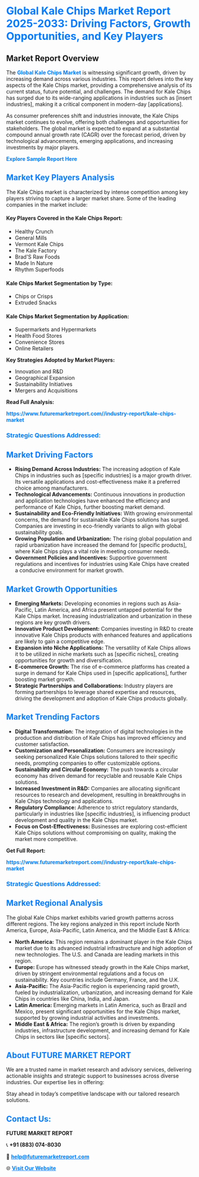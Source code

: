 <h1 style="color: #007BFF;">Global Kale Chips Market Report 2025-2033: Driving Factors, Growth Opportunities, and Key Players</h1>

<section id="overview">
<h2>Market Report Overview</h2>
<p>The <a href="https://www.futuremarketreport.com//industry-report/kale-chips-market" style="color: #007BFF; text-decoration: none;"><strong>Global Kale Chips Market</strong></a> is witnessing significant growth, driven by increasing demand across various industries. This report delves into the key aspects of the Kale Chips market, providing a comprehensive analysis of its current status, future potential, and challenges. The demand for Kale Chips has surged due to its wide-ranging applications in industries such as [insert industries], making it a critical component in modern-day [applications].</p>
<p>As consumer preferences shift and industries innovate, the Kale Chips market continues to evolve, offering both challenges and opportunities for stakeholders. The global market is expected to expand at a substantial compound annual growth rate (CAGR) over the forecast period, driven by technological advancements, emerging applications, and increasing investments by major players.</p>
</section>

<section id="overview">
<p><a href="https://www.futuremarketreport.com//request-sample/reportId=51731" style="color: #007BFF; text-decoration: none;"><strong>Explore Sample Report Here</strong></a></p>
</section>

<section id="key-players">
<h2 style="color: #007BFF;">Market Key Players Analysis</h2>
<p>The Kale Chips market is characterized by intense competition among key players striving to capture a larger market share. Some of the leading companies in the market include:</p>
<h4>Key Players Covered in the Kale Chips Report:</h4>
<ul><li>Healthy Crunch</li><li>General Mills</li><li>Vermont Kale Chips</li><li>The Kale Factory</li><li>Brad&#039;S Raw Foods</li><li>Made In Nature</li><li>Rhythm Superfoods</li></ul>
<h4>Kale Chips Market Segmentation by Type:</h4>
<ul><li>Chips or Crisps</li><li>Extruded Snacks</li></ul>

<h4>Kale Chips Market Segmentation by Application:</h4>
<ul><li>Supermarkets and Hypermarkets</li><li>Health Food Stores</li><li>Convenience Stores</li><li>Online Retailers</li></ul>
<p><strong>Key Strategies Adopted by Market Players:</strong></p>
<ul>
<li>Innovation and R&D</li>
<li>Geographical Expansion</li>
<li>Sustainability Initiatives</li>
<li>Mergers and Acquisitions</li>
</ul>
</section>

<section>
<p><strong>Read Full Analysis: </strong></p><a href="https://www.futuremarketreport.com//industry-report/kale-chips-market" style="color: #007BFF; text-decoration: none;"><strong>https://www.futuremarketreport.com//industry-report/kale-chips-market</strong></a>
<h3 style="color: #007BFF;">Strategic Questions Addressed:</h3>
</section>

<section id="driving-factors">
<h2 style="color: #007BFF;">Market Driving Factors</h2>
<ul>
<li><strong>Rising Demand Across Industries:</strong> The increasing adoption of Kale Chips in industries such as [specific industries] is a major growth driver. Its versatile applications and cost-effectiveness make it a preferred choice among manufacturers.</li>
<li><strong>Technological Advancements:</strong> Continuous innovations in production and application technologies have enhanced the efficiency and performance of Kale Chips, further boosting market demand.</li>
<li><strong>Sustainability and Eco-Friendly Initiatives:</strong> With growing environmental concerns, the demand for sustainable Kale Chips solutions has surged. Companies are investing in eco-friendly variants to align with global sustainability goals.</li>
<li><strong>Growing Population and Urbanization:</strong> The rising global population and rapid urbanization have increased the demand for [specific products], where Kale Chips plays a vital role in meeting consumer needs.</li>
<li><strong>Government Policies and Incentives:</strong> Supportive government regulations and incentives for industries using Kale Chips have created a conducive environment for market growth.</li>
</ul>
</section>

<section id="growth-opportunities">
<h2 style="color: #007BFF;">Market Growth Opportunities</h2>
<ul>
<li><strong>Emerging Markets:</strong> Developing economies in regions such as Asia-Pacific, Latin America, and Africa present untapped potential for the Kale Chips market. Increasing industrialization and urbanization in these regions are key growth drivers.</li>
<li><strong>Innovative Product Development:</strong> Companies investing in R&D to create innovative Kale Chips products with enhanced features and applications are likely to gain a competitive edge.</li>
<li><strong>Expansion into Niche Applications:</strong> The versatility of Kale Chips allows it to be utilized in niche markets such as [specific niches], creating opportunities for growth and diversification.</li>
<li><strong>E-commerce Growth:</strong> The rise of e-commerce platforms has created a surge in demand for Kale Chips used in [specific applications], further boosting market growth.</li>
<li><strong>Strategic Partnerships and Collaborations:</strong> Industry players are forming partnerships to leverage shared expertise and resources, driving the development and adoption of Kale Chips products globally.</li>
</ul>
</section>

<section id="trending-factors">
<h2 style="color: #007BFF;">Market Trending Factors</h2>
<ul>
<li><strong>Digital Transformation:</strong> The integration of digital technologies in the production and distribution of Kale Chips has improved efficiency and customer satisfaction.</li>
<li><strong>Customization and Personalization:</strong> Consumers are increasingly seeking personalized Kale Chips solutions tailored to their specific needs, prompting companies to offer customizable options.</li>
<li><strong>Sustainability and Circular Economy:</strong> The push towards a circular economy has driven demand for recyclable and reusable Kale Chips solutions.</li>
<li><strong>Increased Investment in R&D:</strong> Companies are allocating significant resources to research and development, resulting in breakthroughs in Kale Chips technology and applications.</li>
<li><strong>Regulatory Compliance:</strong> Adherence to strict regulatory standards, particularly in industries like [specific industries], is influencing product development and quality in the Kale Chips market.</li>
<li><strong>Focus on Cost-Effectiveness:</strong> Businesses are exploring cost-efficient Kale Chips solutions without compromising on quality, making the market more competitive.</li>
</ul>
</section>

<section>
<p><strong>Get Full Report: </strong></p><a href="https://www.futuremarketreport.com//industry-report/kale-chips-market" style="color: #007BFF; text-decoration: none;"><strong>https://www.futuremarketreport.com//industry-report/kale-chips-market</strong></a>
<h3 style="color: #007BFF;">Strategic Questions Addressed:</h3>
</section>


<section id="regional-analysis">
<h2 style="color: #007BFF;">Market Regional Analysis</h2>
<p>The global Kale Chips market exhibits varied growth patterns across different regions. The key regions analyzed in this report include North America, Europe, Asia-Pacific, Latin America, and the Middle East & Africa:</p>
<ul>
<li><strong>North America:</strong> This region remains a dominant player in the Kale Chips market due to its advanced industrial infrastructure and high adoption of new technologies. The U.S. and Canada are leading markets in this region.</li>
<li><strong>Europe:</strong> Europe has witnessed steady growth in the Kale Chips market, driven by stringent environmental regulations and a focus on sustainability. Key countries include Germany, France, and the U.K.</li>
<li><strong>Asia-Pacific:</strong> The Asia-Pacific region is experiencing rapid growth, fueled by industrialization, urbanization, and increasing demand for Kale Chips in countries like China, India, and Japan.</li>
<li><strong>Latin America:</strong> Emerging markets in Latin America, such as Brazil and Mexico, present significant opportunities for the Kale Chips market, supported by growing industrial activities and investments.</li>
<li><strong>Middle East & Africa:</strong> The region’s growth is driven by expanding industries, infrastructure development, and increasing demand for Kale Chips in sectors like [specific sectors].</li>
</ul>
</section>

<footer>
<h2 style="color: #007BFF;">About FUTURE MARKET REPORT</h2>
<p>We are a trusted name in market research and advisory services, delivering actionable insights and strategic support to businesses across diverse industries. Our expertise lies in offering:</p>

<p>Stay ahead in today’s competitive landscape with our tailored research solutions.</p>

<h2 style="color: #007BFF;">Contact Us:</h2>
<p><strong>FUTURE MARKET REPORT</strong></p>
<p>📞 <strong>+91 (883) 074-8030</strong></p>
<p>📧 <strong><a href="mailto:help@futuremarketreport.com" style="color: #007BFF;">help@futuremarketreport.com</a></strong></p>
<p>🌐 <strong><a href="https://www.futuremarketreport.com/" style="color: #007BFF;">Visit Our Website</a></strong></p>
</footer>